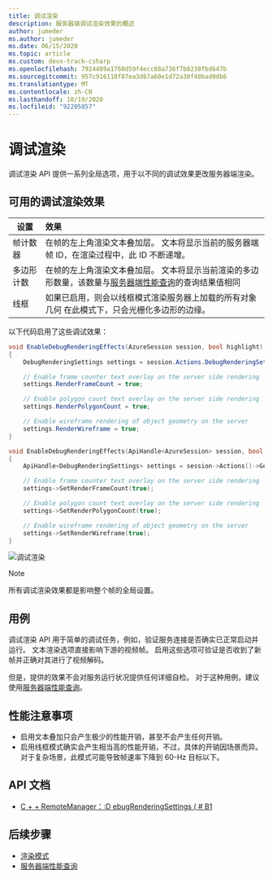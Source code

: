 ```yaml
---
title: 调试渲染
description: 服务器端调试渲染效果的概述
author: jumeder
ms.author: jumeder
ms.date: 06/15/2020
ms.topic: article
ms.custom: devx-track-csharp
ms.openlocfilehash: 7924409a1760d59f4ecc88a736f7b8238fbd647b
ms.sourcegitcommit: 957c916118f87ea3d67a60e1d72a30f48bad0db6
ms.translationtype: MT
ms.contentlocale: zh-CN
ms.lasthandoff: 10/19/2020
ms.locfileid: "92205857"
---
```

# <a name="debug-rendering"></a>调试渲染

调试渲染 API 提供一系列全局选项，用于以不同的调试效果更改服务器端渲染。

## <a name="available-debug-rendering-effects"></a>可用的调试渲染效果

|设置                          | 效果                               |
|---------------------------------|:-------------------------------------|
|帧计数器                    | 在帧的左上角渲染文本叠加层。 文本将显示当前的服务器端帧 ID，在渲染过程中，此 ID 不断递增。 |
|多边形计数                    | 在帧的左上角渲染文本叠加层。 文本将显示当前渲染的多边形数量，该数量与[服务器端性能查询](performance-queries.md)的查询结果值相同| 
|线框                        | 如果已启用，则会以线框模式渲染服务器上加载的所有对象几何 在此模式下，只会光栅化多边形的边缘。 |

以下代码启用了这些调试效果：

```cs
void EnableDebugRenderingEffects(AzureSession session, bool highlight)
{
    DebugRenderingSettings settings = session.Actions.DebugRenderingSettings;

    // Enable frame counter text overlay on the server side rendering
    settings.RenderFrameCount = true;

    // Enable polygon count text overlay on the server side rendering
    settings.RenderPolygonCount = true;

    // Enable wireframe rendering of object geometry on the server
    settings.RenderWireframe = true;
}
```

```cpp
void EnableDebugRenderingEffects(ApiHandle<AzureSession> session, bool highlight)
{
    ApiHandle<DebugRenderingSettings> settings = session->Actions()->GetDebugRenderingSettings();

    // Enable frame counter text overlay on the server side rendering
    settings->SetRenderFrameCount(true);

    // Enable polygon count text overlay on the server side rendering
    settings->SetRenderPolygonCount(true);

    // Enable wireframe rendering of object geometry on the server
    settings->SetRenderWireframe(true);
}
```

![调试渲染](./media/debug-rendering.png)

> [!NOTE]
> 所有调试渲染效果都是影响整个帧的全局设置。

## <a name="use-cases"></a>用例

调试渲染 API 用于简单的调试任务，例如，验证服务连接是否确实已正常启动并运行。 文本渲染选项直接影响下游的视频帧。 启用这些选项可验证是否收到了新帧并正确对其进行了视频解码。

但是，提供的效果不会对服务运行状况提供任何详细自检。 对于这种用例，建议使用[服务器端性能查询](performance-queries.md)。

## <a name="performance-considerations"></a>性能注意事项

* 启用文本叠加只会产生极少的性能开销，甚至不会产生任何开销。
* 启用线框模式确实会产生相当高的性能开销，不过，具体的开销因场景而异。 对于复杂场景，此模式可能导致帧速率下降到 60-Hz 目标以下。

## <a name="api-documentation"></a>API 文档

* [C + + RemoteManager：:D ebugRenderingSettings ( # B1 ](/cpp/api/remote-rendering/remotemanager#debugrenderingsettings)

## <a name="next-steps"></a>后续步骤

* [渲染模式](../../concepts/rendering-modes.md)
* [服务器端性能查询](performance-queries.md)